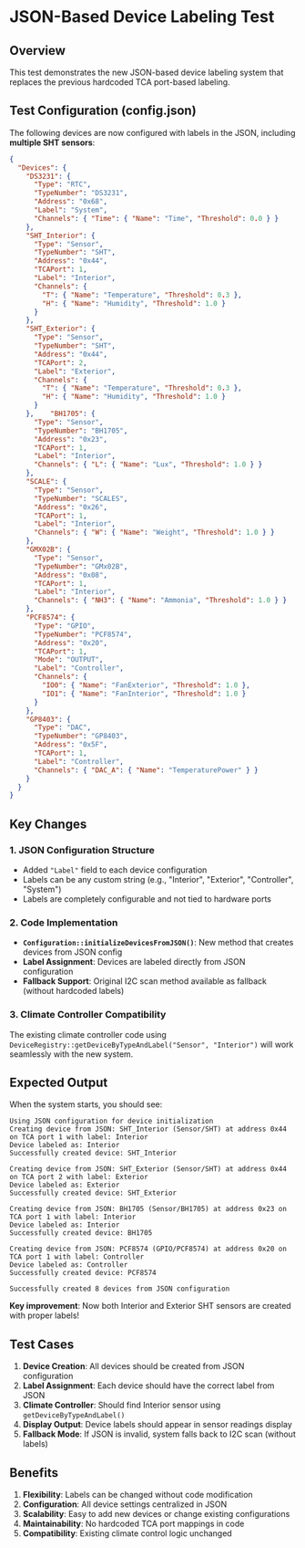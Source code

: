 # JSON-Based Device Labeling Test

## Overview
This test demonstrates the new JSON-based device labeling system that replaces the previous hardcoded TCA port-based labeling.

## Test Configuration (config.json)

The following devices are now configured with labels in the JSON, including **multiple SHT sensors**:

```json
{
  "Devices": {
    "DS3231": {
      "Type": "RTC",
      "TypeNumber": "DS3231",
      "Address": "0x68",
      "Label": "System",
      "Channels": { "Time": { "Name": "Time", "Threshold": 0.0 } }
    },
    "SHT_Interior": {
      "Type": "Sensor",
      "TypeNumber": "SHT",
      "Address": "0x44",
      "TCAPort": 1,
      "Label": "Interior",
      "Channels": {
        "T": { "Name": "Temperature", "Threshold": 0.3 },
        "H": { "Name": "Humidity", "Threshold": 1.0 }
      }
    },
    "SHT_Exterior": {
      "Type": "Sensor",
      "TypeNumber": "SHT",
      "Address": "0x44",
      "TCAPort": 2,
      "Label": "Exterior",
      "Channels": {
        "T": { "Name": "Temperature", "Threshold": 0.3 },
        "H": { "Name": "Humidity", "Threshold": 1.0 }
      }
    },    "BH1705": {
      "Type": "Sensor",
      "TypeNumber": "BH1705",
      "Address": "0x23",
      "TCAPort": 1,
      "Label": "Interior",
      "Channels": { "L": { "Name": "Lux", "Threshold": 1.0 } }
    },
    "SCALE": {
      "Type": "Sensor",
      "TypeNumber": "SCALES",
      "Address": "0x26",
      "TCAPort": 1,
      "Label": "Interior",
      "Channels": { "W": { "Name": "Weight", "Threshold": 1.0 } }
    },
    "GMX02B": {
      "Type": "Sensor",
      "TypeNumber": "GMx02B",
      "Address": "0x08",
      "TCAPort": 1,
      "Label": "Interior",
      "Channels": { "NH3": { "Name": "Ammonia", "Threshold": 1.0 } }
    },
    "PCF8574": {
      "Type": "GPIO",
      "TypeNumber": "PCF8574",
      "Address": "0x20",
      "TCAPort": 1,
      "Mode": "OUTPUT",
      "Label": "Controller",
      "Channels": {
        "IO0": { "Name": "FanExterior", "Threshold": 1.0 },
        "IO1": { "Name": "FanInterior", "Threshold": 1.0 }
      }
    },
    "GP8403": {
      "Type": "DAC",
      "TypeNumber": "GP8403",
      "Address": "0x5F",
      "TCAPort": 1,
      "Label": "Controller",
      "Channels": { "DAC_A": { "Name": "TemperaturePower" } }
    }
  }
}
```

## Key Changes

### 1. JSON Configuration Structure
- Added `"Label"` field to each device configuration
- Labels can be any custom string (e.g., "Interior", "Exterior", "Controller", "System")
- Labels are completely configurable and not tied to hardware ports

### 2. Code Implementation
- **`Configuration::initializeDevicesFromJSON()`**: New method that creates devices from JSON config
- **Label Assignment**: Devices are labeled directly from JSON configuration
- **Fallback Support**: Original I2C scan method available as fallback (without hardcoded labels)

### 3. Climate Controller Compatibility
The existing climate controller code using `DeviceRegistry::getDeviceByTypeAndLabel("Sensor", "Interior")` will work seamlessly with the new system.

## Expected Output

When the system starts, you should see:

```
Using JSON configuration for device initialization
Creating device from JSON: SHT_Interior (Sensor/SHT) at address 0x44 on TCA port 1 with label: Interior
Device labeled as: Interior
Successfully created device: SHT_Interior

Creating device from JSON: SHT_Exterior (Sensor/SHT) at address 0x44 on TCA port 2 with label: Exterior
Device labeled as: Exterior
Successfully created device: SHT_Exterior

Creating device from JSON: BH1705 (Sensor/BH1705) at address 0x23 on TCA port 1 with label: Interior  
Device labeled as: Interior
Successfully created device: BH1705

Creating device from JSON: PCF8574 (GPIO/PCF8574) at address 0x20 on TCA port 1 with label: Controller
Device labeled as: Controller
Successfully created device: PCF8574

Successfully created 8 devices from JSON configuration
```

**Key improvement**: Now both Interior and Exterior SHT sensors are created with proper labels!

## Test Cases

1. **Device Creation**: All devices should be created from JSON configuration
2. **Label Assignment**: Each device should have the correct label from JSON
3. **Climate Controller**: Should find Interior sensor using `getDeviceByTypeAndLabel()`
4. **Display Output**: Device labels should appear in sensor readings display
5. **Fallback Mode**: If JSON is invalid, system falls back to I2C scan (without labels)

## Benefits

1. **Flexibility**: Labels can be changed without code modification
2. **Configuration**: All device settings centralized in JSON
3. **Scalability**: Easy to add new devices or change existing configurations
4. **Maintainability**: No hardcoded TCA port mappings in code
5. **Compatibility**: Existing climate control logic unchanged
